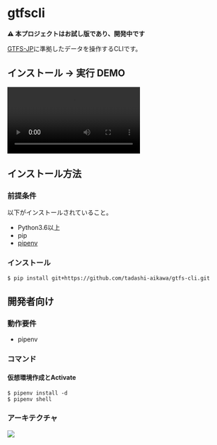 # gtfscli

**⚠ 本プロジェクトはお試し版であり、開発中です**

[GTFS-JP]に準拠したデータを操作するCLIです。

[GTFS-JP]: https://www.gtfs.jp/developpers-guide/format-reference.html

## インストール -> 実行 DEMO

<video controls src="https://dl.dropboxusercontent.com/s/zqtw0tzshfp1c9l/demo.mp4" type="video/mp4"></video>

## インストール方法

### 前提条件

以下がインストールされていること。

* Python3.6以上
* pip
* [pipenv](https://pypi.org/project/pipenv/)

### インストール

```
$ pip install git+https://github.com/tadashi-aikawa/gtfs-cli.git
```

## 開発者向け

### 動作要件

* pipenv

### コマンド

#### 仮想環境作成とActivate

```
$ pipenv install -d
$ pipenv shell
```

### アーキテクチャ

[![](https://cacoo.com/diagrams/FaXrS1rZ5c7SUxiF-4B5CE.png)](https://cacoo.com/diagrams/FaXrS1rZ5c7SUxiF/4B5CE)
